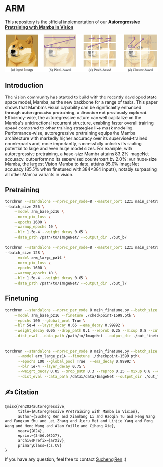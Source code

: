 # ARM
This repository is the official implementation of our  [**Autoregressive Pretraining with Mamba in Vision**](https://arxiv.org/abs/2406.07537)

![img](teaser.png)

## Introduction
The vision community has started to build with the recently developed state space model, Mamba, as the new backbone for a range of tasks. This paper shows that Mamba's visual capability can be significantly enhanced through autoregressive pretraining, a direction not previously explored. Efficiency-wise, the autoregressive nature can well capitalize on the Mamba's unidirectional recurrent structure, enabling faster overall training speed compared to other training strategies like mask modeling. Performance-wise, autoregressive pretraining equips the Mamba architecture with markedly higher accuracy over its supervised-trained counterparts and, more importantly, successfully unlocks its scaling potential to large and even huge model sizes. For example, with autoregressive pretraining, a base-size Mamba attains 83.2\% ImageNet accuracy, outperforming its supervised counterpart by 2.0\%; our huge-size Mamba, the largest Vision Mamba to date, attains 85.0\% ImageNet accuracy (85.5\% when finetuned with 384×384 inputs), notably surpassing all other Mamba variants in vision.

## Pretraining
```bash
torchrun --standalone --nproc_per_node=8 --master_port 1221 main_pretrain.py \
--batch_size 256 \
    --model arm_base_pz16 \
    --norm_pix_loss \
    --epochs 1600 \
    --warmup_epochs 40 \
    --blr 1.5e-4 --weight_decay 0.05 \
    --data_path /path/to/ImageNet/ --output_dir ./out_b/

torchrun --standalone --nproc_per_node=8 --master_port 1221 main_pretrain.py \
--batch_size 128 \
    --model arm_large_pz16 \
    --norm_pix_loss \
    --epochs 1600 \
    --warmup_epochs 40 \
    --blr 1.5e-4 --weight_decay 0.05 \
    --data_path /path/to/ImageNet/ --output_dir ./out_l/
```

## Finetuning
```bash
torchrun --standalone --nproc_per_node 8 main_finetune.py --batch_size 128 \
    --model arm_base_pz16 --finetune ./checkpoint-1599.pth \
    --epochs 100 --global_pool True \
    --blr 5e-4 --layer_decay 0.65 --ema_decay 0.99992 \
    --weight_decay 0.05 --drop_path 0.1 --reprob 0.25 --mixup 0.8 --cutmix 1.0 \
    --dist_eval --data_path /path/to/ImageNet --output_dir ./out_finetune_b/


torchrun --standalone --nproc_per_node 8 main_finetune.py --batch_size 32 --accum_iter 4 \
      --model arm_large_pz16 --finetune ./checkpoint-1599.pth\
      --epochs 100 --global_pool True  --ema_decay 0.99992 \
      --blr 5e-4 --layer_decay 0.75 \
      --weight_decay 0.05 --drop_path 0.3 --reprob 0.25 --mixup 0.8 --cutmix 1.0 \
      --dist_eval --data_path /data1/data/ImageNet --output_dir ./out_finetune_l/
```

## ✍ Citation
```
@misc{ren2024autoregressive,
      title={Autoregressive Pretraining with Mamba in Vision}, 
      author={Sucheng Ren and Xianhang Li and Haoqin Tu and Feng Wang and Fangxun Shu and Lei Zhang and Jieru Mei and Linjie Yang and Peng Wang and Heng Wang and Alan Yuille and Cihang Xie},
      year={2024},
      eprint={2406.07537},
      archivePrefix={arXiv},
      primaryClass={cs.CV}
}
```
If you have any question, feel free to contact [Sucheng Ren](https://oliverrensu.github.io/) :)


